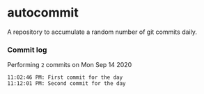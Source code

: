 # autocommit

A repository to accumulate a random number of git commits daily.

### Commit log

Performing `2` commits on Mon Sep 14 2020
```
11:02:46 PM: First commit for the day
11:12:01 PM: Second commit for the day
```
